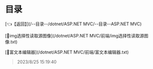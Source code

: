 # 目录  


[👈【返回】](/--目录--/dotnet/ASP.NET MVC/--目录--ASP.NET MVC)  


[📜img选择性读取源图像](/dotnet/ASP.NET MVC/前端/img选择性读取源图像.txt)  

[📜富文本编辑器](/dotnet/ASP.NET MVC/前端/富文本编辑器.txt)  







> 2023/8/25 15:19:40
